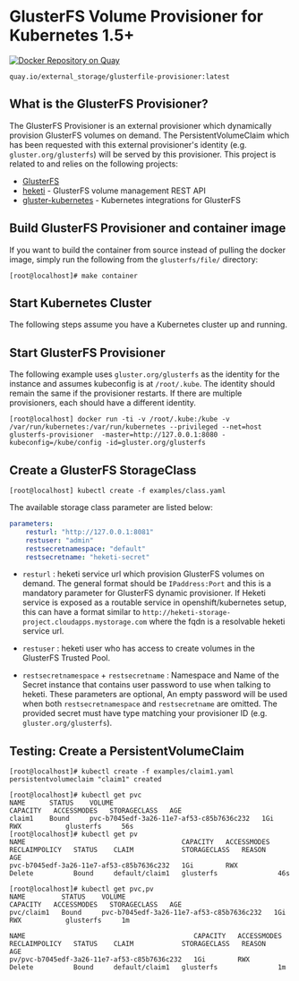 # GlusterFS Volume Provisioner for Kubernetes 1.5+

[![Docker Repository on Quay](https://quay.io/repository/external_storage/glusterfile-provisioner/status "Docker Repository on Quay")](https://quay.io/repository/external_storage/glusterfile-provisioner)
```
quay.io/external_storage/glusterfile-provisioner:latest
```
## What is the GlusterFS Provisioner?

The GlusterFS Provisioner is an external provisioner which dynamically provision GlusterFS volumes on demand. The PersistentVolumeClaim which has been requested with this external provisioner's identity (e.g. `gluster.org/glusterfs`)  will be served by this provisioner. This project is related to and relies on the following projects:

* [GlusterFS](https://github.com/gluster/glusterfs)
* [heketi](https://github.com/heketi/heketi) - GlusterFS volume management REST API
* [gluster-kubernetes](https://github.com/gluster/gluster-kubernetes) - Kubernetes integrations for GlusterFS

## Build GlusterFS Provisioner and container image

If you want to build the container from source instead of pulling the docker image, simply run the following from the `glusterfs/file/` directory:

```
[root@localhost]# make container
```

## Start Kubernetes Cluster

The following steps assume you have a Kubernetes cluster up and running.

## Start GlusterFS Provisioner

The following example uses `gluster.org/glusterfs` as the identity for the instance and assumes kubeconfig is at `/root/.kube`. The identity should remain the same if the provisioner restarts. If there are multiple provisioners, each should have a different identity.

```
[root@localhost] docker run -ti -v /root/.kube:/kube -v /var/run/kubernetes:/var/run/kubernetes --privileged --net=host  glusterfs-provisioner  -master=http://127.0.0.1:8080 -kubeconfig=/kube/config -id=gluster.org/glusterfs
```

## Create a GlusterFS StorageClass

```
[root@localhost] kubectl create -f examples/class.yaml
```

The available storage class parameter are listed below:

```yaml
parameters:
    resturl: "http://127.0.0.1:8081"
    restuser: "admin"
    restsecretnamespace: "default"
    restsecretname: "heketi-secret"
```

* `resturl` : heketi service url which provision GlusterFS volumes on demand. The general format should be `IPaddress:Port` and this is a mandatory parameter for GlusterFS dynamic provisioner. If Heketi service is exposed as a routable service in openshift/kubernetes setup, this can have a format similar to
`http://heketi-storage-project.cloudapps.mystorage.com` where the fqdn is a resolvable heketi service url.

* `restuser` : heketi user who has access to create volumes in the GlusterFS Trusted Pool.

* `restsecretnamespace` + `restsecretname` : Namespace and Name of the Secret instance that contains user password to use when talking to heketi. These parameters are optional, An empty password will be used when both `restsecretnamespace` and `restsecretname` are omitted. The provided secret must have type matching your provisioner ID (e.g. `gluster.org/glusterfs`).

## Testing: Create a PersistentVolumeClaim

```
[root@localhost]# kubectl create -f examples/claim1.yaml
persistentvolumeclaim "claim1" created

[root@localhost]# kubectl get pvc
NAME      STATUS    VOLUME                                     CAPACITY   ACCESSMODES   STORAGECLASS   AGE
claim1    Bound     pvc-b7045edf-3a26-11e7-af53-c85b7636c232   1Gi        RWX           glusterfs     56s
[root@localhost]# kubectl get pv
NAME                                       CAPACITY   ACCESSMODES   RECLAIMPOLICY   STATUS    CLAIM            STORAGECLASS   REASON    AGE
pvc-b7045edf-3a26-11e7-af53-c85b7636c232   1Gi        RWX           Delete          Bound     default/claim1   glusterfs               46s

[root@localhost]# kubectl get pvc,pv
NAME         STATUS    VOLUME                                     CAPACITY   ACCESSMODES   STORAGECLASS   AGE
pvc/claim1   Bound     pvc-b7045edf-3a26-11e7-af53-c85b7636c232   1Gi        RWX           glusterfs     1m

NAME                                          CAPACITY   ACCESSMODES   RECLAIMPOLICY   STATUS    CLAIM            STORAGECLASS   REASON    AGE
pv/pvc-b7045edf-3a26-11e7-af53-c85b7636c232   1Gi        RWX           Delete          Bound     default/claim1   glusterfs               1m
```

